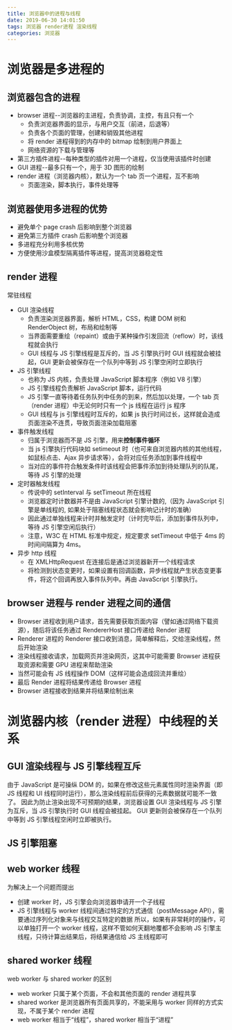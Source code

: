 ```yaml
---
title: 浏览器中的进程与线程
date: 2019-06-30 14:01:50
tags: 浏览器 render进程 渲染线程
categories: 浏览器
---
```


# 浏览器是多进程的

## 浏览器包含的进程

- browser 进程--浏览器的主进程，负责协调，主控，有且只有一个
  - 负责浏览器界面的显示，与用户交互（前进，后退等）
  - 负责各个页面的管理，创建和销毁其他进程
  - 将 render 进程得到的内存中的 bitmap 绘制到用户界面上
  - 网络资源的下载与管理等
- 第三方插件进程--每种类型的插件对用一个进程，仅当使用该插件时创建
- GUI 进程--最多只有一个，用于 3D 图形的绘制
- render 进程（浏览器内核），默认为一个 tab 页一个进程，互不影响
  - 页面渲染，脚本执行，事件处理等

## 浏览器使用多进程的优势

- 避免单个 page crash 后影响到整个浏览器
- 避免第三方插件 crash 后影响整个浏览器
- 多进程充分利用多核优势
- 方便使用沙盒模型隔离插件等进程，提高浏览器稳定性

## render 进程

常驻线程

- GUI 渲染线程
  - 负责渲染浏览器界面，解析 HTML，CSS，构建 DOM 树和 RenderObject 树，布局和绘制等
  - 当界面需要重绘（repaint）或由于某种操作引发回流（reflow）时，该线程就会执行
  - GUI 线程与 JS 引擎线程是互斥的，当 JS 引擎执行时 GUI 线程就会被挂起，GUI 更新会被保存在一个队列中等到 JS 引擎空闲时立即执行
- JS 引擎线程
  - 也称为 JS 内核，负责处理 JavaScript 脚本程序（例如 V8 引擎）
  - JS 引擎线程负责解析 JavaScript 脚本，运行代码
  - JS 引擎一直等待着任务队列中任务的到来，然后加以处理，一个 tab 页（render 进程）中无论何时只有一个 js 线程在运行 js 程序
  - GUI 线程与 js 引擎线程时互斥的，如果 js 执行时间过长，这样就会造成页面渲染不连贯，导致页面渲染加载阻塞
- 事件触发线程
  - 归属于浏览器而不是 JS 引擎，用来**控制事件循环**
  - 当 js 引擎执行代码块如 setimeout 时（也可来自浏览器内核的其他线程，如鼠标点击、Ajax 异步请求等），会将对应任务添加到事件线程中
  - 当对应的事件符合触发条件时该线程会把事件添加到待处理队列的队尾，等待 JS 引擎的处理
- 定时器触发线程
  - 传说中的 setInterval 与 setTimeout 所在线程
  - 浏览器定时计数器并不是由 JavaScript 引擎计数的,（因为 JavaScript 引擎是单线程的, 如果处于阻塞线程状态就会影响记计时的准确）
  - 因此通过单独线程来计时并触发定时（计时完毕后，添加到事件队列中，等待 JS 引擎空闲后执行）
  - 注意，W3C 在 HTML 标准中规定，规定要求 setTimeout 中低于 4ms 的时间间隔算为 4ms。
- 异步 http 线程
  - 在 XMLHttpRequest 在连接后是通过浏览器新开一个线程请求
  - 将检测到状态变更时，如果设置有回调函数，异步线程就产生状态变更事件，将这个回调再放入事件队列中。再由 JavaScript 引擎执行。

## browser 进程与 render 进程之间的通信

- Browser 进程收到用户请求，首先需要获取页面内容（譬如通过网络下载资源），随后将该任务通过 RendererHost 接口传递给 Render 进程
- Renderer 进程的 Renderer 接口收到消息，简单解释后，交给渲染线程，然后开始渲染
- 渲染线程接收请求，加载网页并渲染网页，这其中可能需要 Browser 进程获取资源和需要 GPU 进程来帮助渲染
- 当然可能会有 JS 线程操作 DOM（这样可能会造成回流并重绘）
- 最后 Render 进程将结果传递给 Browser 进程
- Browser 进程接收到结果并将结果绘制出来

# 浏览器内核（render 进程）中线程的关系

## GUI 渲染线程与 JS 引擎线程互斥

由于 JavaScript 是可操纵 DOM 的，如果在修改这些元素属性同时渲染界面（即 JS 线程和 UI 线程同时运行），那么渲染线程前后获得的元素数据就可能不一致了。
因此为防止渲染出现不可预期的结果，浏览器设置 GUI 渲染线程与 JS 引擎为互斥，当 JS 引擎执行时 GUI 线程会被挂起。
GUI 更新则会被保存在一个队列中等到 JS 引擎线程空闲时立即被执行。

## JS 引擎阻塞

## web worker 线程

为解决上一个问题而提出

- 创建 worker 时，JS 引擎会向浏览器申请开一个子线程
- JS 引擎线程与 worker 线程间通过特定的方式通信（postMessage API），需要通过序列化对象来与线程交互特定的数据
  所以，如果有非常耗时的操作，可以单独打开一个 worker 线程，这样不管如何天翻地覆都不会影响 JS 引擎主线程，只待计算出结果后，将结果通信给 JS 主线程即可

## shared worker 线程

web worker 与 shared worker 的区别

- web worker 只属于某个页面，不会和其他页面的 render 进程共享
- shared worker 是浏览器所有页面共享的，不能采用与 worker 同样的方式实现，不属于某个 render 进程
- web worker 相当于“线程”，shared worker 相当于“进程”
